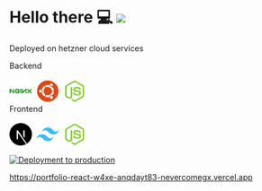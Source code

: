 <h1>
  Hello there 💻
  <img src="https://media.giphy.com/media/hvRJCLFzcasrR4ia7z/giphy.gif" width="30px"/>
</h1>

Deployed on hetzner cloud services

Backend   
<br>
<img src="https://github.com/devicons/devicon/blob/master/icons/nginx/nginx-original.svg" title="nginx" alt="NodeJS" width="40" height="40"/>&nbsp; 
<img src="https://github.com/devicons/devicon/blob/master/icons/ubuntu/ubuntu-plain.svg" title="ubuntu" alt="NodeJS" width="40" height="40"/>&nbsp; 
<img src="https://github.com/devicons/devicon/blob/master/icons/nodejs/nodejs-original.svg" title="ubuntu" alt="NodeJS" width="40" height="40"/>&nbsp; 
<br>
Frontend
<br>
<br>
<img src="https://github.com/devicons/devicon/blob/master/icons/nextjs/nextjs-original.svg" title="nginx" alt="NodeJS" width="40" height="40"/>&nbsp; 
<img src="https://github.com/devicons/devicon/blob/master/icons/tailwindcss/tailwindcss-plain.svg" title="ubuntu" alt="NodeJS" width="40" height="40"/>&nbsp; 
<img src="https://github.com/devicons/devicon/blob/master/icons/nodejs/nodejs-original.svg" title="ubuntu" alt="NodeJS" width="40" height="40"/>&nbsp; 
<br>

[![Deployment to production](https://github.com/NevercomeG/breaking-bakes/actions/workflows/NextCICD.yml/badge.svg)](https://github.com/NevercomeG/breaking-bakes/actions/workflows/NextCICD.yml)


https://portfolio-react-w4xe-anqdayt83-nevercomegx.vercel.app
